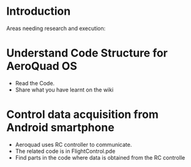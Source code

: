 # Introduction #

Areas needing research and execution:


# Understand Code Structure for AeroQuad OS #

  * Read the Code.
  * Share what you have learnt on the wiki

# Control data acquisition from Android smartphone #

  * Aeroquad uses RC controller to communicate.
  * The related code is in FlightControl.pde
  * Find parts in the code where data is obtained from the RC controlle
